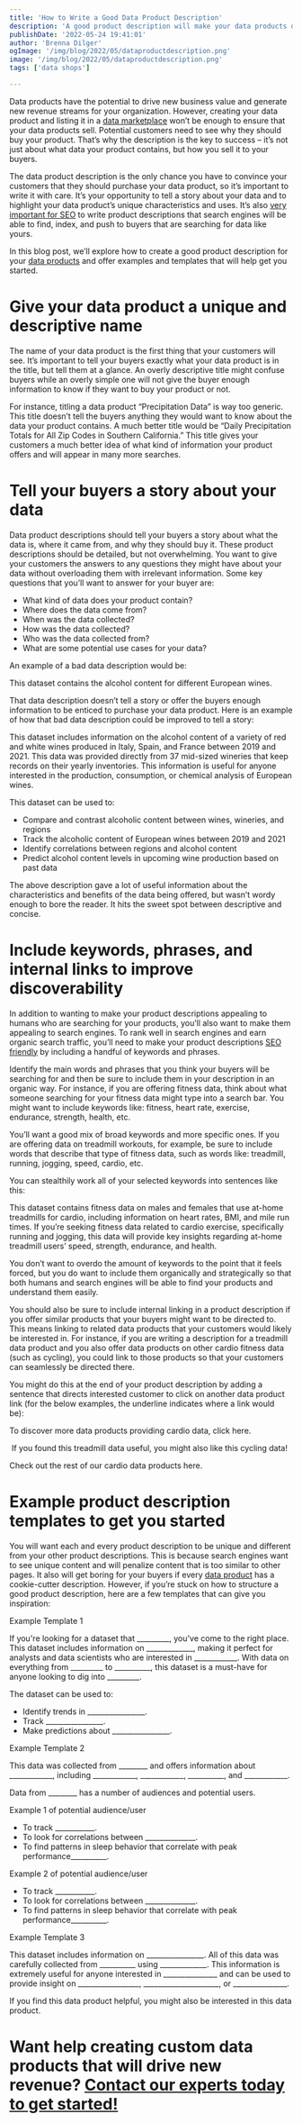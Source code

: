 ```yaml
---
title: 'How to Write a Good Data Product Description'
description: 'A good product description will make your data products discoverable and enticing to potential buyers. Check out these expert tips, examples, and templates to help you get started.'
publishDate: '2022-05-24 19:41:01'
author: 'Brenna Dilger'
ogImage: '/img/blog/2022/05/dataproductdescription.png'
image: '/img/blog/2022/05/dataproductdescription.png'
tags: ['data shops']

---
```

Data products have the potential to drive new business value and generate new revenue streams for your organization. However, creating your data product and listing it in a [data marketplace](https://www.narrative.io/data-marketplace) won’t be enough to ensure that your data products sell. Potential customers need to see why they should buy your product. That’s why the description is the key to success – it’s not just about what data your product contains, but how you sell it to your buyers. 

The data product description is the only chance you have to convince your customers that they should purchase your data product, so it’s important to write it with care. It’s your opportunity to tell a story about your data and to highlight your data product’s unique characteristics and uses. It’s also [very important for SEO](https://blog.narrative.io/5-seo-tips-to-help-buyers-find-your-data-products) to write product descriptions that search engines will be able to find, index, and push to buyers that are searching for data like yours. 

In this blog post, we’ll explore how to create a good product description for your [data products](https://blog.narrative.io/5-steps-to-building-a-successful-data-product) and offer examples and templates that will help get you started.

Give your data product a unique and descriptive name
====================================================

The name of your data product is the first thing that your customers will see. It’s important to tell your buyers exactly what your data product is in the title, but tell them at a glance. An overly descriptive title might confuse buyers while an overly simple one will not give the buyer enough information to know if they want to buy your product or not. 

For instance, titling a data product “Precipitation Data” is way too generic. This title doesn’t tell the buyers anything they would want to know about the data your product contains. A much better title would be “Daily Precipitation Totals for All Zip Codes in Southern California.” This title gives your customers a much better idea of what kind of information your product offers and will appear in many more searches. 

Tell your buyers a story about your data
========================================

Data product descriptions should tell your buyers a story about what the data is, where it came from, and why they should buy it. These product descriptions should be detailed, but not overwhelming. You want to give your customers the answers to any questions they might have about your data without overloading them with irrelevant information. Some key questions that you’ll want to answer for your buyer are:

*   What kind of data does your product contain? 
*   Where does the data come from?
*   When was the data collected?
*   How was the data collected? 
*   Who was the data collected from?
*   What are some potential use cases for your data?

An example of a bad data description would be: 

This dataset contains the alcohol content for different European wines. 

That data description doesn’t tell a story or offer the buyers enough information to be enticed to purchase your data product. Here is an example of how that bad data description could be improved to tell a story: 

This dataset includes information on the alcohol content of a variety of red and white wines produced in Italy, Spain, and France between 2019 and 2021. This data was provided directly from 37 mid-sized wineries that keep records on their yearly inventories. This information is useful for anyone interested in the production, consumption, or chemical analysis of European wines.

This dataset can be used to:

*   Compare and contrast alcoholic content between wines, wineries, and regions
*   Track the alcoholic content of European wines between 2019 and 2021
*   Identify correlations between regions and alcohol content
*   Predict alcohol content levels in upcoming wine production based on past data

The above description gave a lot of useful information about the characteristics and benefits of the data being offered, but wasn’t wordy enough to bore the reader. It hits the sweet spot between descriptive and concise. 

Include keywords, phrases, and internal links to improve discoverability 
=========================================================================

In addition to wanting to make your product descriptions appealing to humans who are searching for your products, you’ll also want to make them appealing to search engines. To rank well in search engines and earn organic search traffic, you’ll need to make your product descriptions [SEO friendly](https://blog.narrative.io/5-seo-tips-to-help-buyers-find-your-data-products) by including a handful of keywords and phrases. 

Identify the main words and phrases that you think your buyers will be searching for and then be sure to include them in your description in an organic way. For instance, if you are offering fitness data, think about what someone searching for your fitness data might type into a search bar. You might want to include keywords like: fitness, heart rate, exercise, endurance, strength, health, etc. 

You’ll want a good mix of broad keywords and more specific ones. If you are offering data on treadmill workouts, for example, be sure to include words that describe that type of fitness data, such as words like: treadmill, running, jogging, speed, cardio, etc. 

You can stealthily work all of your selected keywords into sentences like this: 

This dataset contains fitness data on males and females that use at-home treadmills for cardio, including information on heart rates, BMI, and mile run times. If you’re seeking fitness data related to cardio exercise, specifically running and jogging, this data will provide key insights regarding at-home treadmill users’ speed, strength, endurance, and health.

You don’t want to overdo the amount of keywords to the point that it feels forced, but you do want to include them organically and strategically so that both humans and search engines will be able to find your products and understand them easily.

You should also be sure to include internal linking in a product description if you offer similar products that your buyers might want to be directed to. This means linking to related data products that your customers would likely be interested in. For instance, if you are writing a description for a treadmill data product and you also offer data products on other cardio fitness data (such as cycling), you could link to those products so that your customers can seamlessly be directed there. 

You might do this at the end of your product description by adding a sentence that directs interested customer to click on another data product link (for the below examples, the underline indicates where a link would be): 

To discover more data products providing cardio data, click here. 

 If you found this treadmill data useful, you might also like this cycling data! 

Check out the rest of our cardio data products here. 

Example product description templates to get you started
========================================================

You will want each and every product description to be unique and different from your other product descriptions. This is because search engines want to see unique content and will penalize content that is too similar to other pages. It also will get boring for your buyers if every [data product](https://blog.narrative.io/5-steps-to-building-a-successful-data-product) has a cookie-cutter description. However, if you’re stuck on how to structure a good product description, here are a few templates that can give you inspiration:

Example Template 1 

If you're looking for a dataset that \_\_\_\_\_\_\_\_\_, you've come to the right place. This dataset includes information on \_\_\_\_\_\_\_\_\_\_\_\_\_, making it perfect for analysts and data scientists who are interested in \_\_\_\_\_\_\_\_\_\_\_\_. With data on everything from \_\_\_\_\_\_\_\_\_ to \_\_\_\_\_\_\_\_\_\_, this dataset is a must-have for anyone looking to dig into \_\_\_\_\_\_\_\_\_.

The dataset can be used to:

*   Identify trends in \_\_\_\_\_\_\_\_\_\_\_\_\_\_\_\_.
*   Track \_\_\_\_\_\_\_\_\_\_\_\_\_\_\_\_. 
*   Make predictions about \_\_\_\_\_\_\_\_\_\_\_\_\_\_\_\_.

Example Template 2

This data was collected from \_\_\_\_\_\_\_\_ and offers information about \_\_\_\_\_\_\_\_\_\_\_\_, including \_\_\_\_\_\_\_\_\_\_\_\_, \_\_\_\_\_\_\_\_\_\_\_\_, \_\_\_\_\_\_\_\_\_\_, and \_\_\_\_\_\_\_\_\_\_\_\_. 

Data from \_\_\_\_\_\_\_\_ has a number of audiences and potential users.

Example 1 of potential audience/user

*   To track \_\_\_\_\_\_\_\_\_\_\_.
*   To look for correlations between \_\_\_\_\_\_\_\_\_\_\_\_\_\_.
*   To find patterns in sleep behavior that correlate with peak performance\_\_\_\_\_\_\_\_\_\_.

Example 2 of potential audience/user

*   To track \_\_\_\_\_\_\_\_\_\_\_.
*   To look for correlations between \_\_\_\_\_\_\_\_\_\_\_\_\_\_.
*   To find patterns in sleep behavior that correlate with peak performance\_\_\_\_\_\_\_\_\_\_.

Example Template 3

This dataset includes information on \_\_\_\_\_\_\_\_\_\_\_\_\_\_\_\_. All of this data was carefully collected from \_\_\_\_\_\_\_\_\_\_ using \_\_\_\_\_\_\_\_\_\_\_\_\_. This information is extremely useful for anyone interested in \_\_\_\_\_\_\_\_\_\_\_\_\_\_\_ and can be used to provide insight on \_\_\_\_\_\_\_\_\_\_\_\_\_\_\_\_\_, \_\_\_\_\_\_\_\_\_\_\_\_\_\_\_\_\_\_\_\_\_, or \_\_\_\_\_\_\_\_\_\_\_\_\_\_\_. 

If you find this data product helpful, you might also be interested in this data product. 

Want help creating custom data products that will drive new revenue? [Contact our experts today to get started!](https://www.narrative.io/demo)
===============================================================================================================================================
